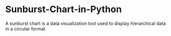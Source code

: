 # Sunburst-Chart-in-Python
A sunburst chart is a data visualization tool used to display hierarchical data in a circular format. 
